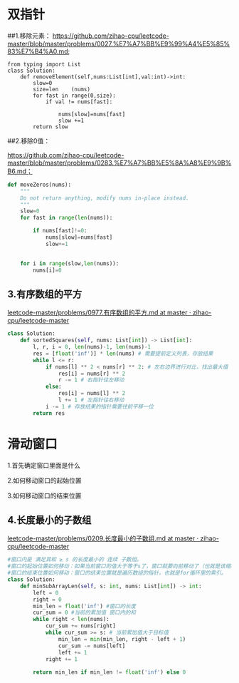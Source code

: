 # 双指针



##1.移除元素：
  https://github.com/zihao-cpu/leetcode-master/blob/master/problems/0027.%E7%A7%BB%E9%99%A4%E5%85%83%E7%B4%A0.md; 

```
from typing import List
class Solution:
    def removeElement(self,nums:List[int],val:int)->int:
        slow=0
        size=len    (nums)
        for fast in range(0,size):
            if val != nums[fast]:
                
                nums[slow]=nums[fast]
                slow +=1
        return slow
```

##2.移除0值： 

  https://github.com/zihao-cpu/leetcode-master/blob/master/problems/0283.%E7%A7%BB%E5%8A%A8%E9%9B%B6.md；


```python
def moveZeros(nums):
    """
    Do not return anything, modify nums in-place instead.
    """
    slow=0
    for fast in range(len(nums)):

        if nums[fast]!=0:
            nums[slow]=nums[fast]
            slow+=1

            
    for i in range(slow,len(nums)):
        nums[i]=0
```

## 3.有序数组的平方

[leetcode-master/problems/0977.有序数组的平方.md at master · zihao-cpu/leetcode-master](https://github.com/zihao-cpu/leetcode-master/blob/master/problems/0977.%E6%9C%89%E5%BA%8F%E6%95%B0%E7%BB%84%E7%9A%84%E5%B9%B3%E6%96%B9.md)

```python
class Solution:
    def sortedSquares(self, nums: List[int]) -> List[int]:
        l, r, i = 0, len(nums)-1, len(nums)-1
        res = [float('inf')] * len(nums) # 需要提前定义列表，存放结果
        while l <= r:
            if nums[l] ** 2 < nums[r] ** 2: # 左右边界进行对比，找出最大值
                res[i] = nums[r] ** 2
                r -= 1 # 右指针往左移动
            else:
                res[i] = nums[l] ** 2
                l += 1 # 左指针往右移动
            i -= 1 # 存放结果的指针需要往前平移一位
        return res
```



# 滑动窗口

1.首先确定窗口里面是什么

2.如何移动窗口的起始位置

3.如何移动窗口的结束位置

## 4.长度最小的子数组

[leetcode-master/problems/0209.长度最小的子数组.md at master · zihao-cpu/leetcode-master](https://github.com/zihao-cpu/leetcode-master/blob/master/problems/0209.%E9%95%BF%E5%BA%A6%E6%9C%80%E5%B0%8F%E7%9A%84%E5%AD%90%E6%95%B0%E7%BB%84.md)

```python
#窗口内是 满足其和 ≥ s 的长度最小的 连续 子数组。
#窗口的起始位置如何移动：如果当前窗口的值大于等于s了，窗口就要向前移动了（也就是该缩小了）。
#窗口的结束位置如何移动：窗口的结束位置就是遍历数组的指针，也就是for循环里的索引。
class Solution:
    def minSubArrayLen(self, s: int, nums: List[int]) -> int:
        left = 0
        right = 0
        min_len = float('inf') #窗口的长度
        cur_sum = 0 #当前的累加值 窗口内的和        
        while right < len(nums):
            cur_sum += nums[right]
            while cur_sum >= s: # 当前累加值大于目标值
                min_len = min(min_len, right - left + 1)
                cur_sum -= nums[left]
                left += 1
            right += 1
        
        return min_len if min_len != float('inf') else 0
```

